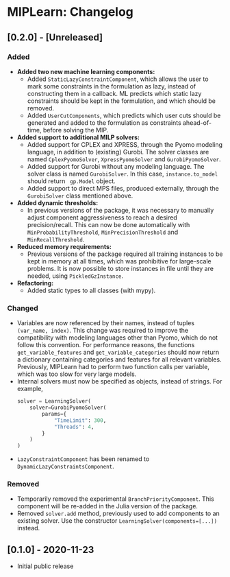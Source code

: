 # MIPLearn: Changelog

## [0.2.0] - [Unreleased]

### Added

- **Added two new machine learning components:**
  - Added `StaticLazyConstraintComponent`, which allows the user to mark some constraints in the formulation as lazy, instead of constructing them in a callback. ML predicts which static lazy constraints should be kept in the formulation, and which should be removed. 
  - Added `UserCutComponents`, which predicts which user cuts should be generated and added to the formulation as constraints ahead-of-time, before solving the MIP.
- **Added support to additional MILP solvers:**
  - Added support for CPLEX and XPRESS, through the Pyomo modeling language, in addition to (existing) Gurobi. The solver classes are named `CplexPyomoSolver`, `XpressPyomoSolver` and `GurobiPyomoSolver`.
  - Added support for Gurobi without any modeling language. The solver class is named `GurobiSolver`. In this case, `instance.to_model` should return ` gp.Model` object.
  - Added support to direct MPS files, produced externally, through the `GurobiSolver` class mentioned above.
- **Added dynamic thresholds:** 
  - In previous versions of the package, it was necessary to manually adjust component aggressiveness to reach a desired precision/recall. This can now be done automatically with `MinProbabilityThreshold`, `MinPrecisionThreshold` and `MinRecallThreshold`.
- **Reduced memory requirements:**
  - Previous versions of the package required all training instances to be kept in memory at all times, which was prohibitive for large-scale problems. It is now possible to store instances in file until they are needed, using `PickledGzInstance`.
- **Refactoring:**
  - Added static types to all classes (with mypy).

### Changed

- Variables are now referenced by their names, instead of tuples `(var_name, index)`. This change was required to improve the compatibility with modeling languages other than Pyomo, which do not follow this convention. For performance reasons, the functions `get_variable_features` and `get_variable_categories` should now return a dictionary containing categories and features for all relevant variables. Previously, MIPLearn had to perform two function calls per variable, which was too slow for very large models.
- Internal solvers must now be specified as objects, instead of strings. For example,
  ```python
  solver = LearningSolver(
      solver=GurobiPyomoSolver(
          params={
              "TimeLimit": 300,
              "Threads": 4,
          }      
      )
  )
  ```
- `LazyConstraintComponent` has been renamed to `DynamicLazyConstraintsComponent`.

### Removed

- Temporarily removed the experimental `BranchPriorityComponent`. This component will be re-added in the Julia version of the package.
- Removed `solver.add` method, previously used to add components to an existing solver. Use the constructor `LearningSolver(components=[...])` instead.

## [0.1.0] - 2020-11-23

- Initial public release
